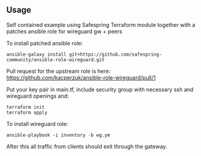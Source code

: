 ## Usage

Self contained example using Safespring Terraform module together with a patches ansible role for wireguard gw + peers

To install patched ansible role:

```
ansible-galaxy install git+https://github.com/safespring-community/ansible-role-wireguard.git
``` 

Pull request for the upstream role is here: https://github.com/kacperzuk/ansible-role-wireguard/pull/1 

Put your key pair in main.tf, include security group with necessary ssh and wireguard openings and:
```
terraform init
terraform apply
```

To install wireguard role: 

```
ansible-playbook -i inventory -b wg.ym
```

After this all traffic from clients should exit through the gateway.
